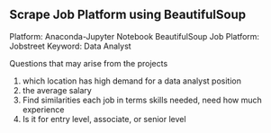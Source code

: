 ## Scrape Job Platform using BeautifulSoup

Platform: Anaconda-Jupyter Notebook
BeautifulSoup
Job Platform: Jobstreet
Keyword: Data Analyst

Questions that may arise from the projects
1) which location has high demand for a data analyst position
2) the average salary
3) Find similarities each job in terms skills needed, need how much experience
4) Is it for entry level, associate, or senior level

